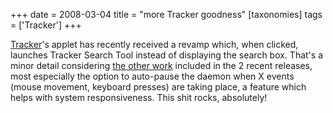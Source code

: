 +++
date = 2008-03-04
title = "more Tracker goodness"
[taxonomies]
tags = ['Tracker']
+++

[Tracker]'s applet has recently received a revamp which, when clicked,
launches Tracker Search Tool instead of displaying the search box.
That's a minor detail considering [the other work] included in the 2
recent releases, most especially the option to auto-pause the daemon
when X events (mouse movement, keyboard presses) are taking place, a
feature which helps with system responsiveness. This shit rocks,
absolutely!

  [Tracker]: http://projects.gnome.org/tracker/
  [the other work]: http://jamiemcc.livejournal.com/11308.html
